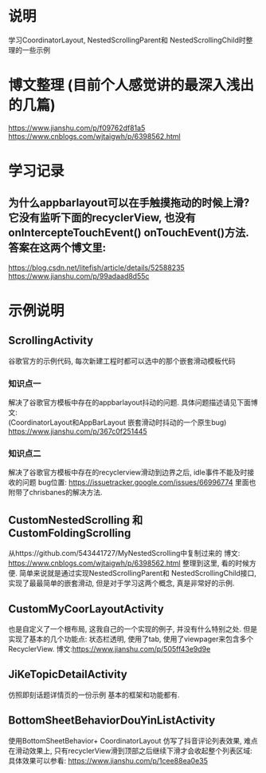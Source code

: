 # 说明
学习CoordinatorLayout, NestedScrollingParent和 NestedScrollingChild时整理的一些示例

# 博文整理 (目前个人感觉讲的最深入浅出的几篇)
https://www.jianshu.com/p/f09762df81a5  
https://www.cnblogs.com/wjtaigwh/p/6398562.html  

# 学习记录
## 为什么appbarlayout可以在手触摸拖动的时候上滑?  它没有监听下面的recyclerView, 也没有onIntercepteTouchEvent() onTouchEvent()方法.  答案在这两个博文里:
https://blog.csdn.net/litefish/article/details/52588235  
https://www.jianshu.com/p/99adaad8d55c  

# 示例说明

## ScrollingActivity
谷歌官方的示例代码, 每次新建工程时都可以选中的那个嵌套滑动模板代码 

 ### 知识点一 
 解决了谷歌官方模板中存在的appbarlayout抖动的问题. 具体问题描述请见下面博文:  
(CoordinatorLayout和AppBarLayout 嵌套滑动时抖动的一个原生bug)  https://www.jianshu.com/p/367c0f251445 
 ### 知识点二  
 解决了谷歌官方模板中存在的recyclerview滑动到边界之后, idle事件不能及时接收的问题
 bug位置: https://issuetracker.google.com/issues/66996774
 里面也附带了chrisbanes的解决方法. 

## CustomNestedScrolling  和 CustomFoldingScrolling
从https://github.com/543441727/MyNestedScrolling中复制过来的
博文: https://www.cnblogs.com/wjtaigwh/p/6398562.html
整理到这里, 看的时候方便. 简单来说就是通过实现NestedScrollingParent和 NestedScrollingChild接口, 实现了最最简单的嵌套滑动, 但是对于学习这两个概念, 真是非常好的示例. 

## CustomMyCoorLayoutActivity 
也是自定义了一个根布局, 这我自己的一个实现的例子, 并没有什么特别之处.  但是实现了基本的几个功能点: 状态栏透明, 使用了tab, 使用了viewpager来包含多个RecyclerView. 
博文:https://www.jianshu.com/p/505ff43e9d9e

## JiKeTopicDetailActivity
仿照即刻话题详情页的一份示例   基本的框架和功能都有.  

## BottomSheetBehaviorDouYinListActivity  
使用BottomSheetBehavior+ CoordinatorLayout 仿写了抖音评论列表效果, 难点在滑动效果上, 只有recyclerView滑到顶部之后继续下滑才会收起整个列表区域: 具体效果可以参看:  https://www.jianshu.com/p/1cee88ea0e35
